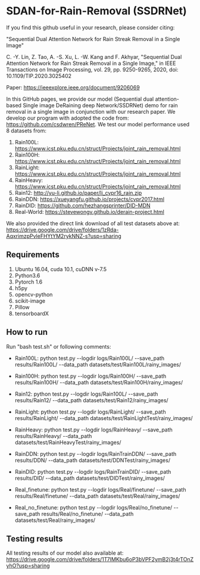 # SDAN-for-Rain-Removal (SSDRNet)
If you find this github useful in your research, please consider citing:

"Sequential Dual Attention Network for Rain Streak Removal in a Single Image"

C. -Y. Lin, Z. Tao, A. -S. Xu, L. -W. Kang and F. Akhyar, "Sequential Dual Attention Network for Rain Streak Removal in a Single Image," in IEEE Transactions on Image Processing, vol. 29, pp. 9250-9265, 2020, doi: 10.1109/TIP.2020.3025402

Paper: https://ieeexplore.ieee.org/document/9206069

In this GitHub pages, we provide our model (Sequential dual attention-based Single image DeRaining deep Network/SSDRNet) demo for rain removal in a single image in conjunction with our research paper. We develop our program with adopted the code from: https://github.com/csdwren/PReNet. We test our model performance used 8 datasets from:

1. Rain100L: https://www.icst.pku.edu.cn/struct/Projects/joint_rain_removal.html
2. Rain100H: https://www.icst.pku.edu.cn/struct/Projects/joint_rain_removal.html
3. RainLight: https://www.icst.pku.edu.cn/struct/Projects/joint_rain_removal.html
4. RainHeavy: https://www.icst.pku.edu.cn/struct/Projects/joint_rain_removal.html
5. Rain12: http://yu-li.github.io/paper/li_cvpr16_rain.zip
6. RainDDN: https://xueyangfu.github.io/projects/cvpr2017.html
7. RainDID: https://github.com/hezhangsprinter/DID-MDN
8. Real-World: https://stevewongv.github.io/derain-project.html

We also provided the direct link download of all test datasets above at:
https://drive.google.com/drive/folders/1zRda-AqxrimzpPvleFHYtYM2rykNNZ-s?usp=sharing

## Requirements
1. Ubuntu 16.04, cuda 10.1, cuDNN v-7.5
2. Python3.6
3. Pytorch 1.6
4. h5py
5. opencv-python
6. scikit-image
7. Pillow
8. tensorboardX

## How to run
Run "bash test.sh" or following comments:
- Rain100L:
python test.py --logdir logs/Rain100L/ --save_path results/Rain100L/ --data_path datasets/test/Rain100L/rainy_images/

- Rain100H:
python test.py --logdir logs/Rain100H/ --save_path results/Rain100H/ --data_path datasets/test/Rain100H/rainy_images/

- Rain12:
python test.py --logdir logs/Rain100L/ --save_path results/Rain12/ --data_path datasets/test/Rain12/rainy_images/

- RainLight:
python test.py --logdir logs/RainLight/ --save_path results/RainLight/ --data_path datasets/test/RainLightTest/rainy_images/

- RainHeavy:
python test.py --logdir logs/RainHeavy/ --save_path results/RainHeavy/ --data_path datasets/test/RainHeavyTest/rainy_images/

- RainDDN:
python test.py --logdir logs/RainTrainDDN/ --save_path results/DDN/ --data_path datasets/test/DDNTest/rainy_images/

- RainDID:
python test.py --logdir logs/RainTrainDID/ --save_path results/DID/ --data_path datasets/test/DIDTest/rainy_images/

- Real_finetune:
python test.py --logdir logs/Real/finetune/ --save_path results/Real/finetune/ --data_path datasets/test/Real/rainy_images/

- Real_no_finetune:
python test.py --logdir logs/Real/no_finetune/ --save_path results/Real/no_finetune/ --data_path datasets/test/Real/rainy_images/

## Testing results
All testing results of our model also available at:
https://drive.google.com/drive/folders/1T7IMKbu6oP3bVPF2ymB2j3t4rTOnZyhO?usp=sharing
